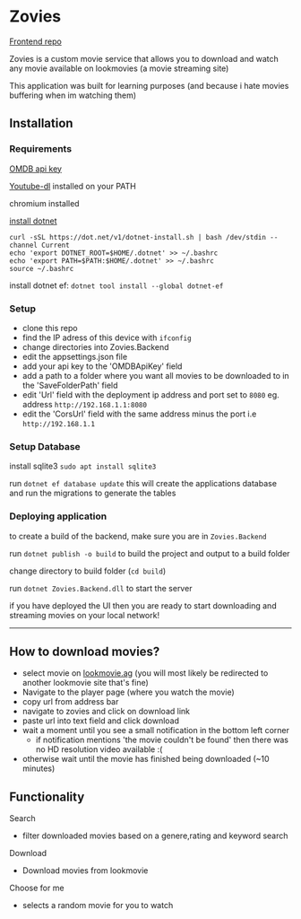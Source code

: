 # Zovies

[Frontend repo](https://github.com/Zed-Bailey/Zovies-UI)

Zovies is a custom movie service that allows you to download and watch any movie available on lookmovies (a movie streaming site)

This application was built for learning purposes (and because i hate movies buffering when im watching them)


## Installation

### Requirements
[OMDB api key](https://www.omdbapi.com/)

[Youtube-dl](https://github.com/ytdl-org/youtube-dl/) installed on your PATH

chromium installed

[install dotnet](https://docs.microsoft.com/en-us/dotnet/iot/deployment)
```
curl -sSL https://dot.net/v1/dotnet-install.sh | bash /dev/stdin --channel Current
echo 'export DOTNET_ROOT=$HOME/.dotnet' >> ~/.bashrc
echo 'export PATH=$PATH:$HOME/.dotnet' >> ~/.bashrc
source ~/.bashrc
```

install dotnet ef: `dotnet tool install --global dotnet-ef`



### Setup
- clone this repo
- find the IP adress of this device with `ifconfig`
- change directories into Zovies.Backend
- edit the appsettings.json file
- add your api key to the 'OMDBApiKey' field
- add a path to a folder where you want all movies to be downloaded to in the 'SaveFolderPath' field
- edit 'Url' field with the deployment ip address and port set to `8080` eg. address `http://192.168.1.1:8080`
- edit the 'CorsUrl' field with the same address minus the port i.e `http://192.168.1.1`

### Setup Database
install sqlite3 `sudo apt install sqlite3`

run `dotnet ef database update` this will create the applications database and run the migrations to generate the tables

### Deploying application

to create a build of the backend, make sure you are in `Zovies.Backend`

run `dotnet publish -o build` to build the project and output to a build folder

change directory to build folder (`cd build`)

run `dotnet Zovies.Backend.dll` to start the server

if you have deployed the UI then you are ready to start downloading and streaming movies on your local network!



---

## How to download movies?
- select movie on [lookmovie.ag](https://lookmovie.ag/) (you will most likely be redirected to another lookmovie site
that's fine)
- Navigate to the player page (where you watch the movie)
- copy url from address bar
- navigate to zovies and click on download link
- paste url into text field and click download
- wait a moment until you see a small notification in the bottom left corner
  - if notification mentions 'the movie couldn't be found' then there was no HD resolution video available :(
- otherwise wait until the movie has finished being downloaded (~10 minutes)



## Functionality

Search 
- filter downloaded movies based on a genere,rating and keyword search

Download
- Download movies from lookmovie

Choose for me
- selects a random movie for you to watch
